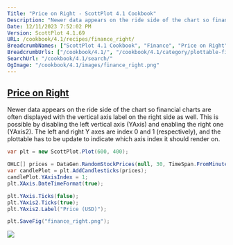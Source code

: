 ```yaml
---
Title: "Price on Right - ScottPlot 4.1 Cookbook"
Description: "Newer data appears on the ride side of the chart so financial charts are often displayed with the vertical axis label on the right side as well. This is possible by disabling the left vertical axis (YAxis) and enabling the right one (YAxis2). The left and right Y axes are index 0 and 1 (respectively), and the plottable has to be update to indicate which axis index it should render on."
Date: 12/11/2023 7:52:02 PM
Version: ScottPlot 4.1.69
URL: /cookbook/4.1/recipes/finance_right/
BreadcrumbNames: ["ScottPlot 4.1 Cookbook", "Finance", "Price on Right"]
BreadcrumbUrls: ["/cookbook/4.1/", "/cookbook/4.1/category/plottable-finance", "/cookbook/4.1/recipes/finance_right/"]
SearchUrl: "/cookbook/4.1/search/"
OgImage: "/cookbook/4.1/images/finance_right.png"
---
```


<h2><a href='/cookbook/4.1/recipes/finance_right/'>Price on Right</a></h2>

Newer data appears on the ride side of the chart so financial charts are often displayed with the vertical axis label on the right side as well. This is possible by disabling the left vertical axis (YAxis) and enabling the right one (YAxis2). The left and right Y axes are index 0 and 1 (respectively), and the plottable has to be update to indicate which axis index it should render on.

```cs
var plt = new ScottPlot.Plot(600, 400);

OHLC[] prices = DataGen.RandomStockPrices(null, 30, TimeSpan.FromMinutes(5));
var candlePlot = plt.AddCandlesticks(prices);
candlePlot.YAxisIndex = 1;
plt.XAxis.DateTimeFormat(true);

plt.YAxis.Ticks(false);
plt.YAxis2.Ticks(true);
plt.YAxis2.Label("Price (USD)");

plt.SaveFig("finance_right.png");
```

<img src='../../images/finance_right.png' class='d-block mx-auto my-5' />


